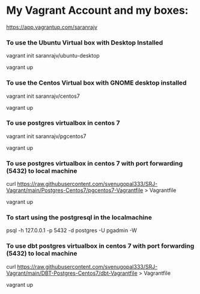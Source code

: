 # My Vagrant Account and my boxes:
https://app.vagrantup.com/saranrajv

### To use the Ubuntu Virtual box with Desktop Installed 

vagrant init saranrajv/ubuntu-desktop 

vagrant up

### To use the Centos Virtual box with GNOME desktop installed

vagrant init saranrajv/centos7 

vagrant up


### To use postgres virtualbox in centos 7

vagrant init saranrajv/pgcentos7 

vagrant up


### To use postgres virtualbox in centos 7 with port forwarding (5432) to local machine

curl https://raw.githubusercontent.com/svenugopal333/SRJ-Vagrant/main/Postgres-Centos7/pgcentos7-Vagrantfile > Vagrantfile

vagrant up

### To start using the postgresql in the localmachine 

psql -h 127.0.0.1 -p 5432 -d postgres -U pgadmin -W 

### To use dbt postgres virtualbox in centos 7 with port forwarding (5432) to local machine

curl https://raw.githubusercontent.com/svenugopal333/SRJ-Vagrant/main/DBT-Postgres-Centos7/dbt-Vagrantfile > Vagrantfile

vagrant up

